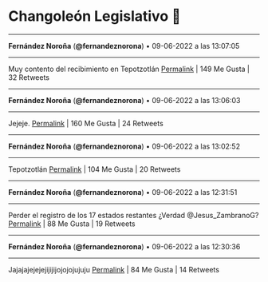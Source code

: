 # Changoleón Legislativo 🙈
*****
**Fernández Noroña** (**@fernandeznorona**) • 09-06-2022 a las 13:07:05
*****
Muy contento del recibimiento en Tepotzotlán
[Permalink](https://twitter.com/fernandeznorona/status/1535005586739322888) | 149 Me Gusta | 32 Retweets
*****
**Fernández Noroña** (**@fernandeznorona**) • 09-06-2022 a las 13:06:03
*****
Jejeje.
[Permalink](https://twitter.com/fernandeznorona/status/1535005326994464785) | 160 Me Gusta | 24 Retweets
*****
**Fernández Noroña** (**@fernandeznorona**) • 09-06-2022 a las 13:02:52
*****
Tepotzotlán
[Permalink](https://twitter.com/fernandeznorona/status/1535004523412037632) | 104 Me Gusta | 20 Retweets
*****
**Fernández Noroña** (**@fernandeznorona**) • 09-06-2022 a las 12:31:51
*****
Perder el registro de los 17 estados restantes ¿Verdad @Jesus_ZambranoG?
[Permalink](https://twitter.com/fernandeznorona/status/1534996718860787736) | 88 Me Gusta | 19 Retweets
*****
**Fernández Noroña** (**@fernandeznorona**) • 09-06-2022 a las 12:30:36
*****
Jajajajejejejijijijojojojujuju
[Permalink](https://twitter.com/fernandeznorona/status/1534996404585783313) | 84 Me Gusta | 14 Retweets